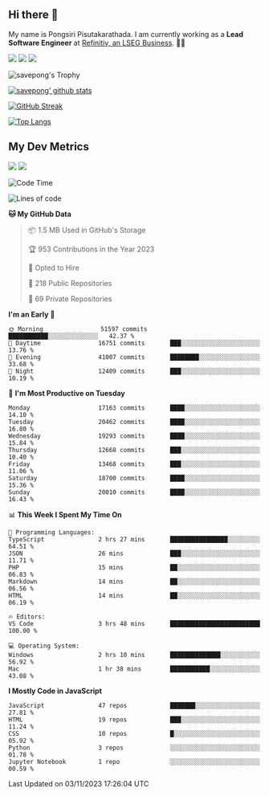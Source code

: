 ## Hi there 👋

My name is Pongsiri Pisutakarathada. I am currently working as a **Lead Software Engineer** at [Refinitiv, an LSEG Business](https://www.refinitiv.com). 👨‍💻

[<img src="https://img.shields.io/badge/pongsiri.pisutakarathada.com-%230077B5.svg?&style=for-the-badge&color=orange" />](https://pongsiri.pisutakarathada.com)
[<img src="https://img.shields.io/badge/apps.saveworld.co-%230077B5.svg?&style=for-the-badge&color=2aa889" />](https://apps.saveworld.co)
[<img src="https://img.shields.io/badge/linkedin-%230077B5.svg?&style=for-the-badge&logo=linkedin&logoColor=white" />](https://www.linkedin.com/in/savepong)

![savepong's Trophy](https://github-profile-trophy.vercel.app/?username=savepong&theme=flat&rank=SECRET,SSS,SS,S,AAA,AA,A&margin-w=15&no-bg=true&no-frame=true)

[![savepong' github stats](https://github-readme-stats.vercel.app/api?username=savepong&show_icons=true&count_private=true&theme=gotham&hide_border=true&bg_color=00000000&text_color=768390FF)](https://pongsiri.pisutakarathada.com/posts/stats)

[![GitHub Streak](https://github-readme-streak-stats.herokuapp.com?user=savepong&theme=gotham&hide_border=true&background=00000000&dates=768390FF)](https://pongsiri.pisutakarathada.com/posts/stats)

[![Top Langs](https://github-readme-stats.vercel.app/api/top-langs/?username=savepong&layout=compact&langs_count=10&theme=gotham&hide_border=true&bg_color=00000000&text_color=768390FF)](https://pongsiri.pisutakarathada.com/posts/stats)

<!-- [![savepong's wakatime stats](https://github-readme-stats.vercel.app/api/wakatime?username=@savepong&layout=default&theme=gotham&hide_border=true&bg_color=00000000&text_color=768390FF)](https://pongsiri.pisutakarathada.com/posts/stats) -->

## My Dev Metrics

[![](https://komarev.com/ghpvc/?username=savepong&color=blue&label=Profile%20Views)](https://github.com/savepong)
[![](https://img.shields.io/github/followers/savepong?label=GitHub%20Followers)](https://github.com/savepong)

<!--START_SECTION:waka-->
![Code Time](http://img.shields.io/badge/Code%20Time-1%2C387%20hrs%2036%20mins-blue)

![Lines of code](https://img.shields.io/badge/From%20Hello%20World%20I%27ve%20Written-56.0%20million%20lines%20of%20code-blue)

**🐱 My GitHub Data** 

> 📦 1.5 MB Used in GitHub's Storage 
 > 
> 🏆 953 Contributions in the Year 2023
 > 
> 💼 Opted to Hire
 > 
> 📜 218 Public Repositories 
 > 
> 🔑 69 Private Repositories 
 > 
**I'm an Early 🐤** 

```text
🌞 Morning                51597 commits       ███████████░░░░░░░░░░░░░░   42.37 % 
🌆 Daytime                16751 commits       ███░░░░░░░░░░░░░░░░░░░░░░   13.76 % 
🌃 Evening                41007 commits       ████████░░░░░░░░░░░░░░░░░   33.68 % 
🌙 Night                  12409 commits       ███░░░░░░░░░░░░░░░░░░░░░░   10.19 % 
```
📅 **I'm Most Productive on Tuesday** 

```text
Monday                   17163 commits       ████░░░░░░░░░░░░░░░░░░░░░   14.10 % 
Tuesday                  20462 commits       ████░░░░░░░░░░░░░░░░░░░░░   16.80 % 
Wednesday                19293 commits       ████░░░░░░░░░░░░░░░░░░░░░   15.84 % 
Thursday                 12668 commits       ███░░░░░░░░░░░░░░░░░░░░░░   10.40 % 
Friday                   13468 commits       ███░░░░░░░░░░░░░░░░░░░░░░   11.06 % 
Saturday                 18700 commits       ████░░░░░░░░░░░░░░░░░░░░░   15.36 % 
Sunday                   20010 commits       ████░░░░░░░░░░░░░░░░░░░░░   16.43 % 
```


📊 **This Week I Spent My Time On** 

```text
💬 Programming Languages: 
TypeScript               2 hrs 27 mins       ████████████████░░░░░░░░░   64.51 % 
JSON                     26 mins             ███░░░░░░░░░░░░░░░░░░░░░░   11.71 % 
PHP                      15 mins             ██░░░░░░░░░░░░░░░░░░░░░░░   06.83 % 
Markdown                 14 mins             ██░░░░░░░░░░░░░░░░░░░░░░░   06.56 % 
HTML                     14 mins             ██░░░░░░░░░░░░░░░░░░░░░░░   06.19 % 

🔥 Editors: 
VS Code                  3 hrs 48 mins       █████████████████████████   100.00 % 

💻 Operating System: 
Windows                  2 hrs 10 mins       ██████████████░░░░░░░░░░░   56.92 % 
Mac                      1 hr 38 mins        ███████████░░░░░░░░░░░░░░   43.08 % 
```

**I Mostly Code in JavaScript** 

```text
JavaScript               47 repos            ███████░░░░░░░░░░░░░░░░░░   27.81 % 
HTML                     19 repos            ███░░░░░░░░░░░░░░░░░░░░░░   11.24 % 
CSS                      10 repos            █░░░░░░░░░░░░░░░░░░░░░░░░   05.92 % 
Python                   3 repos             ░░░░░░░░░░░░░░░░░░░░░░░░░   01.78 % 
Jupyter Notebook         1 repo              ░░░░░░░░░░░░░░░░░░░░░░░░░   00.59 % 
```




 Last Updated on 03/11/2023 17:26:04 UTC
<!--END_SECTION:waka-->

<!--
**savepong/savepong** is a ✨ _special_ ✨ repository because its `README.md` (this file) appears on your GitHub profile.

Here are some ideas to get you started:

- 🔭 I’m currently working on WebComponents and TypeScript.
- 🌱 I’m currently learning ...
- 👯 I’m looking to collaborate on ...
- 🤔 I’m looking for help with ...
- 💬 Ask me about ...
- 📫 How to reach me: ...
- 😄 Pronouns: ...
- ⚡ Fun fact: ...
-->
